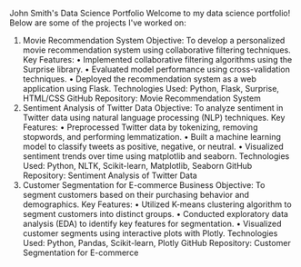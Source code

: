 John Smith's Data Science Portfolio
Welcome to my data science portfolio! Below are some of the projects I've worked on:
1. Movie Recommendation System
Objective:
To develop a personalized movie recommendation system using collaborative filtering techniques.
Key Features:
•	Implemented collaborative filtering algorithms using the Surprise library.
•	Evaluated model performance using cross-validation techniques.
•	Deployed the recommendation system as a web application using Flask.
Technologies Used:
Python, Flask, Surprise, HTML/CSS
GitHub Repository:
Movie Recommendation System
2. Sentiment Analysis of Twitter Data
Objective:
To analyze sentiment in Twitter data using natural language processing (NLP) techniques.
Key Features:
•	Preprocessed Twitter data by tokenizing, removing stopwords, and performing lemmatization.
•	Built a machine learning model to classify tweets as positive, negative, or neutral.
•	Visualized sentiment trends over time using matplotlib and seaborn.
Technologies Used:
Python, NLTK, Scikit-learn, Matplotlib, Seaborn
GitHub Repository:
Sentiment Analysis of Twitter Data
3. Customer Segmentation for E-commerce Business
Objective:
To segment customers based on their purchasing behavior and demographics.
Key Features:
•	Utilized K-means clustering algorithm to segment customers into distinct groups.
•	Conducted exploratory data analysis (EDA) to identify key features for segmentation.
•	Visualized customer segments using interactive plots with Plotly.
Technologies Used:
Python, Pandas, Scikit-learn, Plotly
GitHub Repository:
Customer Segmentation for E-commerce

